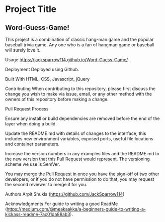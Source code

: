 <h1>Project Title</h1>
<h2>Word-Guess-Game!</h2>

This project is a combination of classic hang-man game and the popular baseball trivia game. Any one who is a fan of hangman game or baseball will surely love it.

Usage
https://jacksparrow114.github.io/Word-Guess-Game/

Deployment
Deployed using Github.

Built With
HTML, CSS, Javascript, jQuery

Contributing
When contributing to this repository, please first discuss the change you wish to make via issue, email, or any other method with the owners of this repository before making a change.


Pull Request Process

Ensure any install or build dependencies are removed before the end of the layer when doing a build.

Update the README.md with details of changes to the interface, this includes new environment variables, exposed ports, useful file locations and container parameters.

Increase the version numbers in any examples files and the README.md to the new version that this Pull Request would represent. The versioning scheme we use is SemVer.

You may merge the Pull Request in once you have the sign-off of two other developers, or if you do not have permission to do that, you may request the second reviewer to merge it for you.

Authors
Arpit Shukla (https://github.com/JackSparrow114)

Acknowledgments
For guide to writing a good ReadMe (https://medium.com/@meakaakka/a-beginners-guide-to-writing-a-kickass-readme-7ac01da88ab3).
